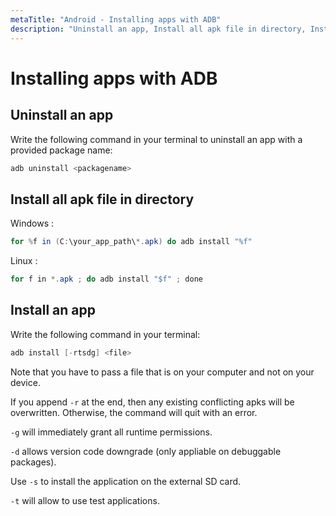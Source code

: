 ```yaml
---
metaTitle: "Android - Installing apps with ADB"
description: "Uninstall an app, Install all apk file in directory, Install an app"
---
```


# Installing apps with ADB



## Uninstall an app


Write the following command in your terminal to uninstall an app with a provided package name:

```java
adb uninstall <packagename>

```



## Install all apk file in directory


Windows :

```java
for %f in (C:\your_app_path\*.apk) do adb install "%f"

```

Linux :

```java
for f in *.apk ; do adb install "$f" ; done

```



## Install an app


Write the following command in your terminal:

```java
adb install [-rtsdg] <file>

```

Note that you have to pass a file that is on your computer and not on your device.

If you append `-r` at the end, then any existing conflicting apks will be overwritten. Otherwise, the command will quit with an error.

`-g` will immediately grant all runtime permissions.

`-d` allows version code downgrade (only appliable on debuggable packages).

Use `-s` to install the application on the external SD card.

`-t` will allow to use test applications.

